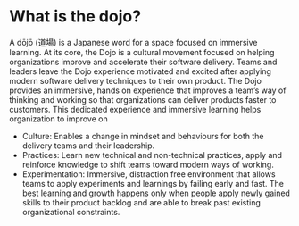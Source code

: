 # What is the dojo?
A dōjō (道場) is a Japanese word for a space focused on immersive learning. At its core, the Dojo is a cultural movement focused on helping organizations improve and accelerate their software delivery.
Teams and leaders leave the Dojo experience motivated and excited after applying modern software delivery techniques to their own product.
The Dojo provides an immersive, hands on experience that improves a team’s way of thinking and working so that organizations can deliver products faster to customers. This dedicated experience and immersive learning helps organization to improve on
* Culture: Enables a change in mindset and behaviours for both the delivery teams and their leadership.
* Practices: Learn new technical and non-technical practices, apply and reinforce knowledge to shift teams toward modern ways of working.
* Experimentation: Immersive, distraction free environment that allows teams to apply experiments and learnings by failing early and fast.
The best learning and growth happens only when people apply newly gained skills to their product backlog and are able to break past existing organizational constraints.